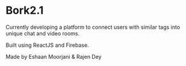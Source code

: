 # Bork2.1
Currently developing a platform to connect users with similar tags into unique chat and video rooms. 

Built using ReactJS and Firebase. 

Made by Eshaan Moorjani & Rajen Dey
